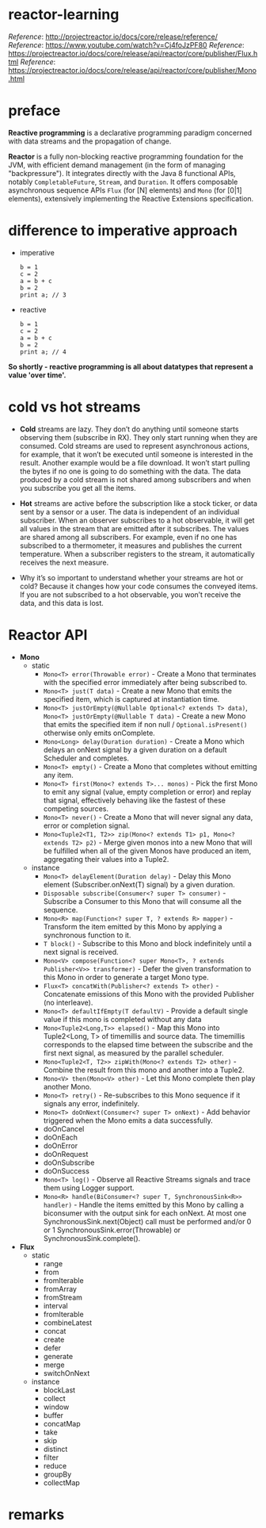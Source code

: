 # reactor-learning

_Reference_: http://projectreactor.io/docs/core/release/reference/  
_Reference_: https://www.youtube.com/watch?v=Cj4foJzPF80
_Reference_: https://projectreactor.io/docs/core/release/api/reactor/core/publisher/Flux.html
_Reference_: https://projectreactor.io/docs/core/release/api/reactor/core/publisher/Mono.html

# preface
**Reactive programming** is a declarative programming paradigm concerned 
with data streams and the propagation of change.

**Reactor** is a fully non-blocking reactive programming foundation for the JVM, 
with efficient demand management (in the form of managing "backpressure"). 
It integrates directly with the Java 8 functional APIs, notably `CompletableFuture`, 
`Stream`, and `Duration`. It offers composable asynchronous sequence APIs `Flux` 
(for [N] elements) and `Mono` (for [0|1] elements), extensively implementing the 
Reactive Extensions specification.

# difference to imperative approach
* imperative
    ```
    b = 1
    c = 2
    a = b + c
    b = 2
    print a; // 3
    ```
* reactive
    ```
    b = 1
    c = 2
    a = b + c
    b = 2
    print a; // 4
    ```
    
**So shortly - reactive programming is all about datatypes that represent 
a value 'over time'.**

# cold vs hot streams
* **Cold** streams are lazy. They don’t do anything until someone starts 
observing them (subscribe in RX). They only start running when they are 
consumed. Cold streams are used to represent asynchronous actions, for 
example, that it won’t be executed until someone is interested in the 
result. Another example would be a file download. It won’t start pulling 
the bytes if no one is going to do something with the data. The data 
produced by a cold stream is not shared among subscribers and when you 
subscribe you get all the items.

* **Hot** streams are active before the subscription like a stock ticker, or 
data sent by a sensor or a user. The data is independent of an individual 
subscriber.  When an observer subscribes to a hot observable, it will get 
all values in the stream that are emitted after it subscribes. The values 
are shared among all subscribers. For example, even if no one has subscribed 
to a thermometer, it measures and publishes the current temperature. When 
a subscriber registers to the stream, it automatically receives the next 
measure.

* Why it’s so important to understand whether your streams are hot or cold? 
Because it changes how your code consumes the conveyed items. If you are 
not subscribed to a hot observable, you won’t receive the data, and this 
data is lost.

# Reactor API
* **Mono**
    * static
        * `Mono<T> error(Throwable error)` - Create a Mono that terminates 
        with the specified error immediately after being subscribed to. 
        * `Mono<T> just(T data)` - Create a new Mono that emits the 
        specified item, which is captured at instantiation time. 
        * `Mono<T> justOrEmpty(@Nullable Optional<? extends T> data)`,
         `Mono<T> justOrEmpty(@Nullable T data)` - Create a new Mono that 
         emits the specified item if non null / `Optional.isPresent()`
         otherwise only emits onComplete.
        * `Mono<Long> delay(Duration duration)` - Create a Mono which delays 
        an onNext signal by a given duration on a default Scheduler and completes.
        * `Mono<T> empty()` - Create a Mono that completes without emitting any item. 
        * `Mono<T> first(Mono<? extends T>... monos)` - Pick the first Mono to 
        emit any signal (value, empty completion or error) and replay that signal, 
        effectively behaving like the fastest of these competing sources. 
        * `Mono<T> never()` - Create a Mono that will never signal any data, 
        error or completion signal.
        * `Mono<Tuple2<T1, T2>> zip(Mono<? extends T1> p1, Mono<? extends T2> p2)` -
        Merge given monos into a new Mono that will be fulfilled when all of the given 
        Monos have produced an item, aggregating their values into a Tuple2.
    * instance
        * `Mono<T> delayElement(Duration delay)` - Delay this Mono element 
        (Subscriber.onNext(T) signal) by a given duration.
        * `Disposable subscribe(Consumer<? super T> consumer)` -
         Subscribe a Consumer to this Mono that will consume all the sequence.
        * `Mono<R> map(Function<? super T, ? extends R> mapper)` - 
        Transform the item emitted by this Mono by applying a synchronous function to it.
        * `T block()` - 
        Subscribe to this Mono and block indefinitely until a next signal is received.
        * `Mono<V> compose(Function<? super Mono<T>, ? extends Publisher<V>> transformer)` -
        Defer the given transformation to this Mono in order to generate a target Mono type.
        * `Flux<T> concatWith(Publisher<? extends T> other)` -
        Concatenate emissions of this Mono with the provided Publisher (no interleave).
        * `Mono<T> defaultIfEmpty(T defaultV)` -
        Provide a default single value if this mono is completed without any data
        * `Mono<Tuple2<Long,T>> elapsed()` -
        Map this Mono into Tuple2<Long, T> of timemillis and source data. 
        The timemillis corresponds to the elapsed time between the subscribe 
        and the first next signal, as measured by the parallel scheduler.
        * `Mono<Tuple2<T, T2>> zipWith(Mono<? extends T2> other)` -
        Combine the result from this mono and another into a Tuple2.
        * `Mono<V> then(Mono<V> other)` - 
        Let this Mono complete then play another Mono.
        * `Mono<T> retry()` -
        Re-subscribes to this Mono sequence if it signals any error, indefinitely.
        * `Mono<T> doOnNext(Consumer<? super T> onNext)` -
        Add behavior triggered when the Mono emits a data successfully.
        * doOnCancel
        * doOnEach
        * doOnError
        * doOnRequest
        * doOnSubscribe
        * doOnSuccess
        * `Mono<T> log()` - 
        Observe all Reactive Streams signals and trace them using Logger support.
        * `Mono<R> handle(BiConsumer<? super T, SynchronousSink<R>> handler)` - 
        Handle the items emitted by this Mono by calling a biconsumer with the 
        output sink for each onNext. At most one SynchronousSink.next(Object) 
        call must be performed and/or 0 or 1 SynchronousSink.error(Throwable) 
        or SynchronousSink.complete().
* **Flux**
    * static
        * range
        * from
        * fromIterable
        * fromArray
        * fromStream
        * interval
        * fromIterable
        * combineLatest
        * concat
        * create
        * defer
        * generate
        * merge
        * switchOnNext
    * instance
        * blockLast
        * collect
        * window
        * buffer
        * concatMap
        * take
        * skip
        * distinct
        * filter
        * reduce
        * groupBy
        * collectMap

# remarks